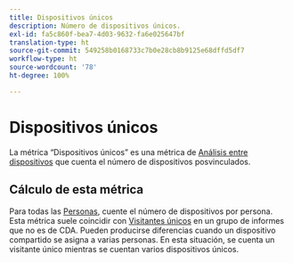 ```yaml
---
title: Dispositivos únicos
description: Número de dispositivos únicos.
exl-id: fa5c860f-bea7-4d03-9632-fa6e025647bf
translation-type: ht
source-git-commit: 549258b0168733c7b0e28cb8b9125e68dffd5df7
workflow-type: ht
source-wordcount: '78'
ht-degree: 100%

---
```


# Dispositivos únicos

La métrica “Dispositivos únicos” es una métrica de [Análisis entre dispositivos](../cda/overview.md) que cuenta el número de dispositivos posvinculados.

## Cálculo de esta métrica

Para todas las [Personas](people.md), cuente el número de dispositivos por persona. Esta métrica suele coincidir con [Visitantes únicos](unique-visitors.md) en un grupo de informes que no es de CDA. Pueden producirse diferencias cuando un dispositivo compartido se asigna a varias personas. En esta situación, se cuenta un visitante único mientras se cuentan varios dispositivos únicos.
